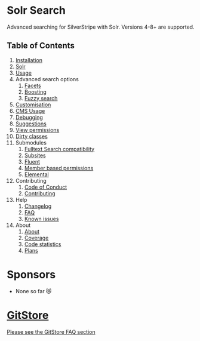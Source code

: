 # Solr Search

Advanced searching for SilverStripe with Solr. Versions 4-8+ are supported.

## Table of Contents

01. [Installation](01-Installation.md)
02. [Solr](02-Solr.md)
03. [Usage](03-Usage.md)
04. Advanced search options
    01. [Facets](04-Advanced-Options/01-Faceting.md)
    02. [Boosting](04-Advanced-Options/02-Boosting.md)
    03. [Fuzzy search](04-Advanced-Options/03-Fuzzy-search.md)
05. [Customisation](05-Customisation.md)
06. [CMS Usage](06-CMS-Usage.md)
07. [Debugging](07-Debugging.md)
08. [Suggestions](08-Suggestions.md)
09. [View permissions](09-View-Permissions.md)
10. [Dirty classes](10-Dirty-classes.md)
11. Submodules
    01. [Fulltext Search compatibility](11-Submodules/01-Fulltext-Search-Compatibility.md)
    02. [Subsites](11-Submodules/02-Subsites.md)
    03. [Fluent](11-Submodules/03-Fluent.md)
    04. [Member based permissions](11-Submodules/04-Member-based-permissions.md)
    05. [Elemental](11-Submodules/05-Elemental.md)
12. Contributing
    01. [Code of Conduct](12-Contributing/01-Code-of-Conduct.md)
    02. [Contributing](12-Contributing/02-Contributing.md) 
13. Help
    01. [Changelog](13-Help/01-Changelog.md)
    02. [FAQ](13-Help/02-FAQ.md)
    03. [Known issues](13-Help/03-Known-issues.md)
14. About
    01. [About](14-About/01-About.md)
    02. [Coverage](14-About/02-Coverage.md)
    03. [Code statistics](14-About/03-Codebase-stats.md)
    04. [Plans](14-About/04-Plans.md)
    
# Sponsors

- None so far 😿
    
# [GitStore](https://enjoy.gitstore.app/repositories/Firesphere/silverstripe-solr-search)

[Please see the GitStore FAQ section](13-Help/02-FAQ.html#gitstore)